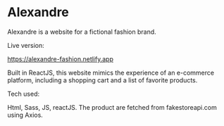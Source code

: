 # Alexandre

Alexandre is a website for a fictional fashion brand.

Live version: 

https://alexandre-fashion.netlify.app

Built in ReactJS, this website mimics the experience of an e-commerce platform, including a shopping cart and a list of favorite products.

Tech used:

Html, Sass, JS, reactJS.
The product are fetched from fakestoreapi.com using Axios.
